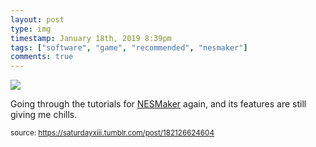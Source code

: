 ```yaml
---
layout: post
type: img
timestamp: January 18th, 2019 8:39pm
tags: ["software", "game", "recommended", "nesmaker"]
comments: true
---
```

<img src="https://saturdayxiii.github.io/media/182126624604.gif"/>

Going through the tutorials for <a href="http://www.thenew8bitheroes.com" target="_blank">NESMaker</a> again, and its features are still giving me chills.
 
  
<small>source: https://saturdayxiii.tumblr.com/post/182126624604</small>